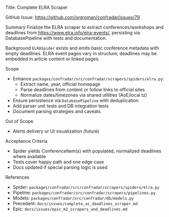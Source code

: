 Title: Complete ELRA Scraper

GitHub Issue: https://github.com/orgroman/confradar/issues/79

Summary
Finalize the ELRA scraper to extract conferences/workshops and deadlines from https://www.elra.info/elra-events/, persisting via DatabasePipeline with tests and documentation.

Background
`ELRASpider` exists and emits basic conference metadata with empty deadlines. ELRA event pages vary in structure; deadlines may be embedded in article content or linked pages.

Scope
- Enhance `packages/confradar/src/confradar/scrapers/spiders/elra.py`:
  - Extract name, year, official homepage
  - Parse deadlines from content or follow links to official sites
  - Normalize dates/timezones via shared utilities (AoE/local tz)
- Ensure persistence via `DatabasePipeline` with deduplication
- Add parser unit tests and DB integration tests
- Document parsing strategies and caveats

Out of Scope
- Alerts delivery or UI visualization (future)

Acceptance Criteria
- Spider yields ConferenceItem(s) with populated, normalized deadlines where available
- Tests cover happy path and one edge case
- Docs updated if special parsing logic is used

References
- Spider: `packages/confradar/src/confradar/scrapers/spiders/elra.py`
- Pipeline: `packages/confradar/src/confradar/scrapers/pipelines.py`
- Models: `packages/confradar/src/confradar/db/models.py`
- Precedent: `docs/issues/complete_ai_deadlines_scraper.md`
- Epic: `docs/issues/epic_m2_scrapers_and_deadlines.md`
